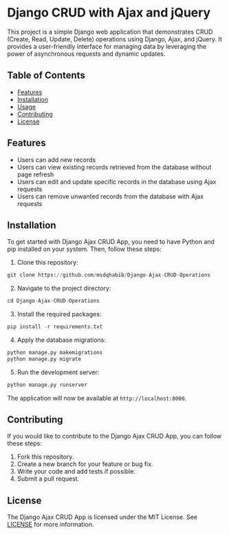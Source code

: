# Django CRUD with Ajax and jQuery
This project is a simple Django web application that demonstrates CRUD (Create, Read, Update, Delete) operations using Django, Ajax, and jQuery. It provides a user-friendly interface for managing data by leveraging the power of asynchronous requests and dynamic updates.
<!-- Add table of contents -->
## Table of Contents

- [Features](#features)
- [Installation](#installation)
- [Usage](#usage)
- [Contributing](#contributing)
- [License](#license)

<!-- Add features list -->
## Features
- Users can add new records
- Users can view existing records retrieved from the database without page refresh
- Users can edit and update specific records in the database using Ajax requests
- Users can remove unwanted records from the database with Ajax requests

<!-- Add installation instructions -->
## Installation

To get started with Django Ajax CRUD App, you need to have Python and pip installed on your system. Then, follow these steps:

1. Clone this repository:
```python
git clone https://github.com/msdqhabib/Django-Ajax-CRUD-Operations
```
2. Navigate to the project directory:
```python
cd Django-Ajax-CRUD-Operations
```
3. Install the required packages:
```python
pip install -r requirements.txt
```
4. Apply the database migrations:
```python
python manage.py makemigrations
python manage.py migrate
```
5. Run the development server:
```python
python manage.py runserver
```

The application will now be available at `http://localhost:8000`.


## Contributing

If you would like to contribute to the Django Ajax CRUD App, you can follow these steps:

1. Fork this repository.
2. Create a new branch for your feature or bug fix.
3. Write your code and add tests if possible.
4. Submit a pull request.

## License

The Django Ajax CRUD App is licensed under the MIT License. See [LICENSE](LICENSE) for more information.
